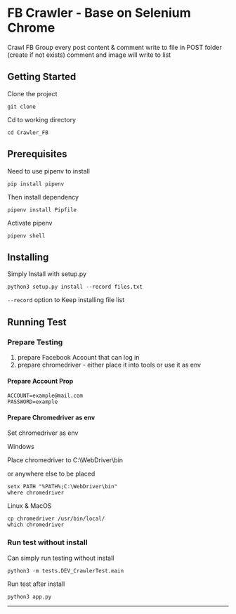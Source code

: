 # FB Crawler - Base on Selenium Chrome



Crawl FB Group every post content & comment
write to file in POST folder (create if not exists)
comment and image will write to list


## Getting Started


Clone the project 

`git clone `

Cd to working directory

`cd Crawler_FB`

## Prerequisites



Need to use pipenv to install

`pip install pipenv`

Then install dependency

`pipenv install Pipfile`

Activate pipenv

`pipenv shell`

## Installing

Simply Install with setup.py

`python3 setup.py install --record files.txt`

`--record` option to Keep installing file list

## Running Test


### Prepare Testing 

1. prepare Facebook Account that can log in
2. prepare chromedriver - either place it into tools or use it as env


#### Prepare Account Prop
```properties
ACCOUNT=example@mail.com
PASSWORD=example
```


#### Prepare Chromedriver as env

Set chromedriver as env

Windows

Place chromedriver to C:\WebDriver\bin

or anywhere else to be placed
```batch
setx PATH "%PATH%;C:\WebDriver\bin"
where chromedriver
```

Linux & MacOS
```shell
cp chromedriver /usr/bin/local/
which chromedriver
```


### Run test without install


Can simply run testing without install

`python3 -m tests.DEV_CrawlerTest.main`



Run test after install

```shell
python3 app.py
```

---
